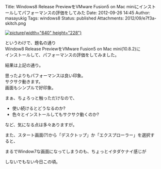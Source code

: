 Title: Windows8 Release PreviewをVMware Fusion5 on Mac miniにインストールしてパフォーマンスの評価をしてみた
Date: 2012-09-26 14:45
Author: masayukig
Tags: windows8
Status: published
Attachments: 2012/09/e7f3a-skitch.png


[![picture](https://masayukig.files.wordpress.com/2012/09/e7f3a-skitch.png?w=300){width="640"
height="228"}](https://masayukig.files.wordpress.com/2012/09/e7f3a-skitch.png)


というわけで、題名の通り  
Window8 Release PreviewをVMware Fusion5 on Mac mini(10.8.2)に  
インストールして、パフォーマンスの評価をしてみました。

結果は上記の通り。

思ったよりもパフォーマンスは良い印象。  
サクサク動きます。  
画面もシンプルで好印象。

まぁ、ちょろっと触っただけなので、

-   使い続けるとどうなるのか?
-   色々とインストールしてもサクサク動くのか?


など、気になる点は多々ありますが。





また、スタート画面(?)から「デスクトップ」か「エクスプローラー」を選択すると、



まるでWindow7な画面になってしまうのも、ちょっとイタダケナイ感じが



しないでもない今日この頃。



